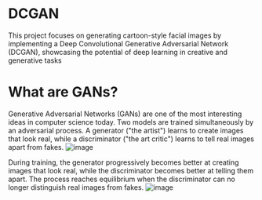 # DCGAN
This project focuses on generating cartoon-style facial images by implementing a Deep Convolutional Generative Adversarial Network (DCGAN), showcasing the potential of deep learning in creative and generative tasks

# What are GANs?
Generative Adversarial Networks (GANs) are one of the most interesting ideas in computer science today. Two models are trained simultaneously by an adversarial process. A generator ("the artist") learns to create images that look real, while a discriminator ("the art critic") learns to tell real images apart from fakes.
![image](https://github.com/user-attachments/assets/52db89be-3ff4-4dfe-b3df-a2044ef2571f)

During training, the generator progressively becomes better at creating images that look real, while the discriminator becomes better at telling them apart. The process reaches equilibrium when the discriminator can no longer distinguish real images from fakes.
![image](https://github.com/user-attachments/assets/4c3f9861-7773-41aa-b3fc-dc4fadface70)
